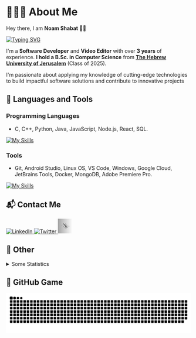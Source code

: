 # 👨🏻‍💻 About Me

Hey there, I am **Noam Shabat** 👋🏽 

<a href="https://git.io/typing-svg">
  <img src="https://readme-typing-svg.herokuapp.com?font=Fira+Code&pause=1000&width=435&lines=Computer+Science+student+at;The+Hebrew+University+of+Jerusalem;Software+Engineering;Motivated+self-starter;Troubleshooting+skills+and+teamwork" alt="Typing SVG" />
</a>

I'm a **Software Developer** and **Video Editor** with over **3 years** of experience. **I hold a B.Sc. in Computer Science** from **[The Hebrew University of Jerusalem](https://en.huji.ac.il/en)** (Class of 2025).

I'm passionate about applying my knowledge of cutting-edge technologies to build impactful software solutions and contribute to innovative projects

## 🔨 Languages and Tools

### Programming Languages
- C, C++, Python, Java, JavaScript, Node.js, React, SQL.
  
[![My Skills](https://skillicons.dev/icons?i=c,cpp,cs,python,java,js,nodejs,react,sql&perline=5)](https://skillicons.dev)

### Tools
- Git, Android Studio, Linux OS, VS Code, Windows, Google Cloud, JetBrains Tools, Docker, MongoDB, Adobe Premiere Pro.
  
[![My Skills](https://skillicons.dev/icons?i=git,github,androidstudio,linux,vscode,windows,googlecloud,pycharm,idea,clion,docker,mongodb&perline=5)](https://skillicons.dev)



## 📬 Contact Me

<div align="left">
  <a href="https://www.linkedin.com/in/noam-shabat/">
    <img alt="LinkedIn" width="40" height="40" src="https://cdn.jsdelivr.net/gh/devicons/devicon/icons/linkedin/linkedin-original.svg"/>
  </a>
  <a href="https://twitter.com/noam_shabat1">
    <img alt="Twitter" width="40" height="40" src="https://cdn.jsdelivr.net/gh/devicons/devicon/icons/twitter/twitter-original.svg"/>
  </a>
  <a href="https://noamshabat.org">
    <img alt="Portfolio" width="40" height="40" src="portfolio/NS.png"/>
  </a>
</div>


## 🌟 Other

<details>
  <summary>Some Statistics</summary>
  <div align="center">
    <img height="175rem" alt="GitHub Stats" src="https://github-readme-stats.vercel.app/api?username=Noamshabat1&count_private=true&show_icons=true&theme=dark" />
    &nbsp;&nbsp;&nbsp;
    <img height="175rem" alt="GitHub Language Stats" src="https://github-readme-stats.vercel.app/api/top-langs/?username=Noamshabat1&theme=dark&layout=compact&langs_count=6" />
  </div>
</details>


## 🐛 GitHub Game

<p align="center">
  <img src="https://raw.githubusercontent.com/Platane/snk/output/github-contribution-grid-snake.svg" alt="snake">
</p>
